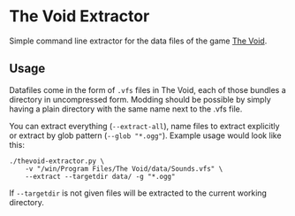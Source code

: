The Void Extractor
==================

Simple command line extractor for the data files of the game
[The Void](http://www.tension-game.com/).


Usage
-----

Datafiles come in the form of `.vfs` files in The Void, each of those
bundles a directory in uncompressed form. Modding should be possible
by simply having a plain directory with the same name next to the .vfs
file.

You can extract everything (`--extract-all`), name files to extract
explicitly or extract by glob pattern (`--glob "*.ogg"`). Example usage
would look like this:

    ./thevoid-extractor.py \
        -v "/win/Program Files/The Void/data/Sounds.vfs" \
        --extract --targetdir data/ -g "*.ogg"

If `--targetdir` is not given files will be extracted to the current
working directory.
